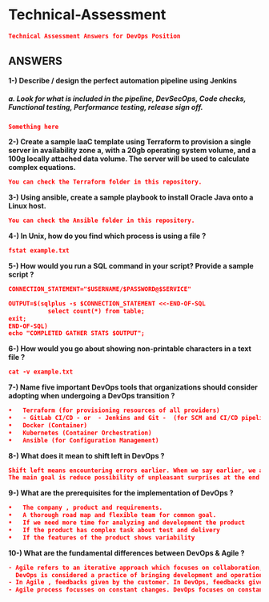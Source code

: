 
# Technical-Assessment
```json
Technical Assessment Answers for DevOps Position
```

## ANSWERS
**1-) Describe / design the perfect automation pipeline using Jenkins**
##### a. Look for what is included in the pipeline, DevSecOps, Code checks, Functional testing, Performance testing, release sign off.
```json
Something here
```
**2-) Create a sample IaaC template using Terraform to provision a single server in availability zone a, with a 20gb operating system volume, and a 100g locally attached data volume. The server will be used to calculate complex equations.**
```json
You can check the Terraform folder in this repository.
```
**3-) Using ansible, create a sample playbook to install Oracle Java onto a Linux host.**
```json
You can check the Ansible folder in this repository.
```
**4-) In Unix, how do you find which process is using a file ?**
```json
fstat example.txt
```
**5-) How would you run a SQL command in your script? Provide a sample script ?**
```json
CONNECTION_STATEMENT="$USERNAME/$PASSWORD@$SERVICE"

OUTPUT=$(sqlplus -s $CONNECTION_STATEMENT <<-END-OF-SQL
           select count(*) from table;
exit;
END-OF-SQL)
echo "COMPLETED GATHER STATS $OUTPUT";
```
**6-) How would you go about showing non-printable characters in a text file ?**
```json
cat -v example.txt
```
**7-) Name five important DevOps tools that organizations should consider adopting when undergoing a DevOps transition ?**
```json
•	Terraform (for provisioning resources of all providers)
•	- GitLab CI/CD - or  - Jenkins and Git -  (for SCM and CI/CD pipelines)
•	Docker (Container)
•	Kubernetes (Container Orchestration)
•	Ansible (for Configuration Management)
```
**8-) What does it mean to shift left in DevOps ?**
```json
Shift left means encountering errors earlier. When we say earlier, we are talking about the left side of SDLC. 
The main goal is reduce possibility of unpleasant surprises at the end of the development cycle. 
```
**9-) What are the prerequisites for the implementation of DevOps ?**
```json
•	The company , product and requirements.
•	A thorough road map and flexible team for common goal.
•	If we need more time for analyzing and development the product
•	If the product has complex task about test and delivery
•	If the features of the product shows variability

```
**10-) What are the fundamental differences between DevOps & Agile ?**
```json
- Agile refers to an iterative approach which focuses on collaboration, customer feedback, and small, rapid releases. 
  DevOps is considered a practice of bringing development and operations teams together. 
- In Agile , feedbacks given by the customer. In DevOps, feedbacks given by internal team.
- Agile process focusses on constant changes. DevOps focuses on constant testing and delivery.
```
